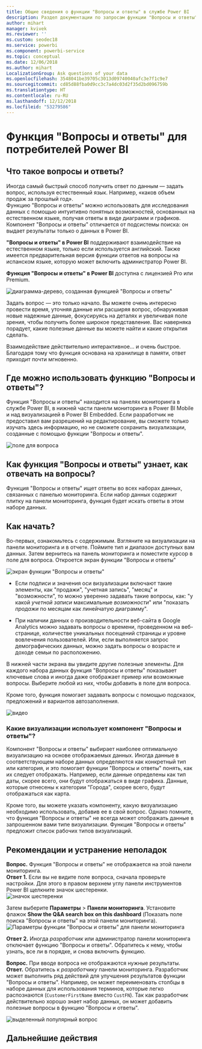 ```yaml
---
title: Общие сведения о функции "Вопросы и ответы" в службе Power BI
description: Раздел документации по запросам функции "Вопросы и ответы" Power BI на естественном языке.
author: mihart
manager: kvivek
ms.reviewer: ''
ms.custom: seodec18
ms.service: powerbi
ms.component: powerbi-service
ms.topic: conceptual
ms.date: 12/06/2018
ms.author: mihart
LocalizationGroup: Ask questions of your data
ms.openlocfilehash: 3548041be39705c3013d09740040afc3e7f1c9e7
ms.sourcegitcommit: cd85d88fba0d9cc3c7a4dc03d2f35d2bd096759b
ms.translationtype: HT
ms.contentlocale: ru-RU
ms.lasthandoff: 12/12/2018
ms.locfileid: "53279586"
---
```

# <a name="qa-for-power-bi-consumers"></a>Функция "Вопросы и ответы" для **потребителей** Power BI
## <a name="what-is-qa"></a>Что такое вопросы и ответы?
Иногда самый быстрый способ получить ответ по данным — задать вопрос, используя естественный язык. Например, «каков объем продаж за прошлый год».  
Функцию "Вопросы и ответы" можно использовать для исследования данных с помощью интуитивно понятных возможностей, основанных на естественном языке, получая ответы в виде диаграмм и графиков. Компонент "Вопросы и ответы" отличается от подсистемы поиска: он выдает результаты только о данных в Power BI.

**"Вопросы и ответы" в Power BI** поддерживают взаимодействие на естественном языке, только если используется английский. Также имеется предварительная версия функции ответов на вопросы на испанском языке, которую может включить администратор Power BI.

**Функция "Вопросы и ответы" в Power BI** доступна с лицензией Pro или Premium. 
>

![диаграмма-дерево, созданная функцией "Вопросы и ответы"](media/end-user-q-and-a/power-bi-qna.png)

Задать вопрос — это только начало.  Вы можете очень интересно провести время, уточняя данные или расширяя вопрос, обнаруживая новые надежные данные, фокусируясь на деталях и увеличивая поле зрения, чтобы получить более широкое представление. Вас наверняка порадует, какие полезные данные вы можете найти и какие открытия сделать.

Взаимодействие действительно интерактивное... и очень быстрое. Благодаря тому что функция основана на хранилище в памяти, ответ приходит почти мгновенно.

## <a name="where-can-i-use-qa"></a>Где можно использовать функцию "Вопросы и ответы"?
Функция "Вопросы и ответы" находится на панелях мониторинга в службе Power BI, в нижней части панели мониторинга в Power BI Mobile и над визуализацией в Power BI Embedded. Если разработчик не предоставил вам разрешений на редактирование, вы сможете только изучать здесь информацию, но не сможете сохранить визуализации, созданные с помощью функции "Вопросы и ответы".

![поле для вопроса](media/end-user-q-and-a/powerbi-qna.png)

## <a name="how-does-qa-know-how-to-answer-questions"></a>Как функция "Вопросы и ответы" узнает, как отвечать на вопросы?
Функция "Вопросы и ответы" ищет ответы во всех наборах данных, связанных с панелью мониторинга. Если набор данных содержит плитку на панели мониторинга, функция будет искать ответы в этом наборе данных. 

## <a name="how-do-i-start"></a>Как начать?
Во-первых, ознакомьтесь с содержимым. Взгляните на визуализации на панели мониторинга и в отчете. Поймите тип и диапазон доступных вам данных. Затем вернитесь на панель мониторинга и поместите курсор в поле для вопроса. Откроется экран функции "Вопросы и ответы"

![экран функции "Вопросы и ответы"](media/end-user-q-and-a/power-bi-qna-screen.png) 

* Если подписи и значения оси визуализации включают такие элементы, как "продажи", "учетная запись", "месяц" и "возможности", то можно уверенно задавать такие вопросы, как: "у какой *учетной записи* максимальные *возможности*" или "показать *продажи* по месяцам как линейчатую диаграмму".

* При наличии данных о производительности веб-сайта в Google Analytics можно задавать вопросы о времени, проведенном на веб-странице, количестве уникальных посещений страницы и уровне вовлечения пользователей. Или, если выполняется запрос демографических данных, можно задать вопросы о возрасте и доходе семьи по расположению.

В нижней части экрана вы увидите другие полезные элементы. Для каждого набора данных функция "Вопросы и ответы" показывает ключевые слова и иногда даже отображает пример или возможные вопросы. Выберите любой из них, чтобы добавить в поле для вопроса. 

Кроме того, функция помогает задавать вопросы с помощью подсказок, предложений и вариантов автозаполнения. 

![видео](media/end-user-q-and-a/qa.gif) 


### <a name="which-visualization-does-qa-use"></a>Какие визуализации использует компонент "Вопросы и ответы"?
Компонент "Вопросы и ответы" выбирает наиболее оптимальную визуализацию на основе отображаемых данных. Иногда данные в соответствующем наборе данных определяются как конкретный тип или категория, и это помогает функции "Вопросы и ответы" понять, как их следует отображать. Например, если данные определены как тип даты, скорее всего, они будут отображаться в виде графика. Данные, которые отнесены к категории "Города", скорее всего, будут отображаться как карта.

Кроме того, вы можете указать компоненту, какую визуализацию необходимо использовать, добавив ее в свой вопрос. Однако помните, что функция "Вопросы и ответы" не всегда может отображать данные в запрошенном вами типе визуализации. Функция "Вопросы и ответы" предложит список рабочих типов визуализаций.

## <a name="considerations-and-troubleshooting"></a>Рекомендации и устранение неполадок
**Вопрос.** Функция "Вопросы и ответы" не отображается на этой панели мониторинга.    
**Ответ 1.** Если вы не видите поле вопроса, сначала проверьте настройки. Для этого в правом верхнем углу панели инструментов Power BI щелкните значок шестеренки.   
![значок шестеренки](media/end-user-q-and-a/power-bi-settings.png)

Затем выберите **Параметры** > **Панели мониторинга**. Установите флажок **Show the Q&A search box on this dashboard** (Показать поле поиска "Вопросы и ответы" на этой панели мониторинга).
![Параметры функции "Вопросы и ответы" для панели мониторинга](media/end-user-q-and-a/power-bi-turn-on.png)  


**Ответ 2.** Иногда *разработчик* или администратор панели мониторинга отключает функцию "Вопросы и ответы". Обратитесь к нему, чтобы узнать, все ли в порядке, и снова включить функцию.   

**Вопрос.** При вводе вопроса не отображаются нужные результаты.    
**Ответ.** Обратитесь к *разработчику* панели мониторинга. Разработчик может выполнить ряд действий для улучшения результатов функции "Вопросы и ответы". Например, он может переименовать столбцы в наборе данных для использования терминов, которые легко распознаются (`CustomerFirstName` вместо `CustFN`). Так как разработчик действительно хорошо знает набор данных, он может добавить полезные вопросы в функцию "Вопросы и ответы".

![выделенный популярный вопрос](media/end-user-q-and-a/power-bi-featured-q.png)

## <a name="next-steps"></a>Дальнейшие действия

